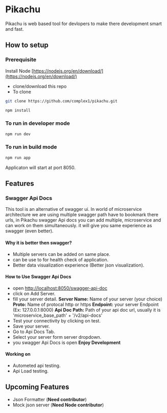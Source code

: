 # Pikachu

Pikachu is web based tool for devlopers to make there development smart and fast.

## How to setup

### Prerequisite
Install Node  [https://nodejs.org/en/download/](https://nodejs.org/en/download/)

- clone/download this repo
- To clone

```bash
git clone https://github.com/complex1/pikachu.git
```

```bash
npm install
```

### To run in developer mode

```bash
npm run dev
```

### To run in build mode

```bash
npm run app
```

Applicaton will start at port 8050.

## Features

### Swagger Api Docs

This tool is an alternative of swagger ui. In world of microservice architecture we are using multiple swagger path have to bookmark there urls, in Pikachu swagger Api docs you can add multiple, microservice and can work on them simultaneously. it will give you same experience as swagger (even better).

#### Why it is better then swagger?

- Multiple servers can be added on same place.
- can be use to for health check of application.
- Better data visualization experience (Better json visualization).

#### How to Use Swagger Api Docs

- open [http://localhost:8050/swagger-api-doc](http://localhost:8050/swagger-api-doc)
- click on Add Server.
- fill your server detail.
  **Server Name:** Name of your server (your choice)
  **Proto:** Name of protocal http or https
  **Endpoint:** your server Endpoint (Ex: 127.0.0.1:8000)
  **Api Doc Path:** Path of your api doc url, usually it is 'microservice_base_path' + '/v2/api-docs'
- Test your connectivity by clicking on test.
- Save your server.
- Go to Api Docs Tab.
- Select your server form server dropdown.
- you swagger Api Docs is open **Enjoy Development**

#### Working on

- Autometed api testing.
- Api Load testing.

## Upcoming Features

- Json Formatter (**Need contributor**)
- Mock json server (**Need Node contributor**)
